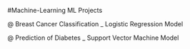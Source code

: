 #Machine-Learning
ML Projects 

@ Breast Cancer Classification _ Logistic Regression Model

@ Prediction of Diabetes _ Support Vector Machine Model
